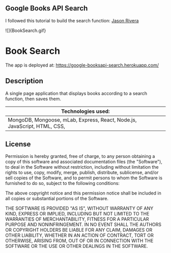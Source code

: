 ## Google Books API Search

I followed this tutorial to build the search function: [Jason Rivera](https://www.youtube.com/watch?v=nT6Ud9nUzXU&list=PL_kAgwZgMfWx52BOjXE1GSWqN3Wyx13OC&index=2)


![]{BookSearch.gif}


# Book Search

The app is deployed at:
https://google-booksapi-search.herokuapp.com/


## Description

A single page application that displays books according to a search function, then saves them.

| Technologies used:                                                                        |
| ----------------------------------------------------------------------------------------- |
| MongoDB, Mongoose, mLab, Express, React, Node.js, JavaScript, HTML, CSS, 



## License


Permission is hereby granted, free of charge, to any person obtaining a copy of this software and associated documentation files (the "Software"), to deal in the Software without restriction, including without limitation the rights to use, copy, modify, merge, publish, distribute, sublicense, and/or sell copies of the Software, and to permit persons to whom the Software is furnished to do so, subject to the following conditions:

The above copyright notice and this permission notice shall be included in all copies or substantial portions of the Software.

THE SOFTWARE IS PROVIDED "AS IS", WITHOUT WARRANTY OF ANY KIND, EXPRESS OR IMPLIED, INCLUDING BUT NOT LIMITED TO THE WARRANTIES OF MERCHANTABILITY, FITNESS FOR A PARTICULAR PURPOSE AND NONINFRINGEMENT. IN NO EVENT SHALL THE AUTHORS OR COPYRIGHT HOLDERS BE LIABLE FOR ANY CLAIM, DAMAGES OR OTHER LIABILITY, WHETHER IN AN ACTION OF CONTRACT, TORT OR OTHERWISE, ARISING FROM, OUT OF OR IN CONNECTION WITH THE SOFTWARE OR THE USE OR OTHER DEALINGS IN THE SOFTWARE.